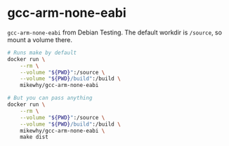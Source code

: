 # gcc-arm-none-eabi

`gcc-arm-none-eabi` from Debian Testing. The default workdir is `/source`, so
mount a volume there.

```bash
# Runs make by default
docker run \
    --rm \
    --volume "${PWD}":/source \
    --volume "${PWD}/build":/build \
    mikewhy/gcc-arm-none-eabi

# But you can pass anything
docker run \
    --rm \
    --volume "${PWD}":/source \
    --volume "${PWD}/build":/build \
    mikewhy/gcc-arm-none-eabi \
    make dist
```
